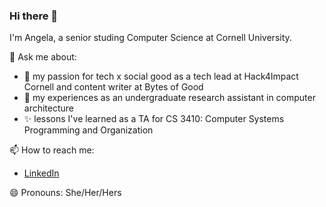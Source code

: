 ### Hi there 👋

I'm Angela, a senior studing Computer Science at Cornell University.

💬 Ask me about:
* 🌱  my passion for tech x social good as a tech lead at Hack4Impact Cornell and content writer at Bytes of Good
* 🤔  my experiences as an undergraduate research assistant in computer architecture
* ✨  lessons I've learned as a TA for CS 3410: Computer Systems Programming and Organization 

📫 How to reach me:
* [LinkedIn](https://www.linkedin.com/in/angela-c-jin/)

😄 Pronouns: She/Her/Hers

<!--
**acjin21/acjin21** is a ✨ _special_ ✨ repository because its `README.md` (this file) appears on your GitHub profile.

Here are some ideas to get you started:

- 🔭 I’m currently working on ...
- 🌱 I’m currently learning ...
- 👯 I’m looking to collaborate on ...
- 🤔 I’m looking for help with ...
- 💬 Ask me about ...
- 📫 How to reach me: ...
- 😄 Pronouns: ...
- ⚡ Fun fact: ...
-->

